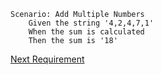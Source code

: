 ```gherkin
Scenario: Add Multiple Numbers
    Given the string '4,2,4,7,1'
    When the sum is calculated
    Then the sum is '18'
```

[Next Requirement](./requirements-5.md)
